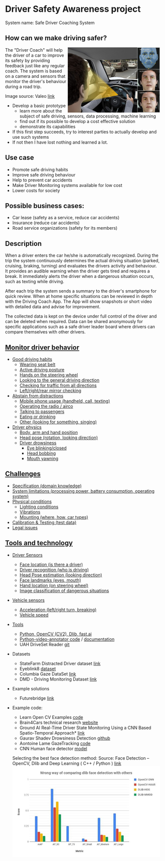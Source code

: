 # Driver Safety Awareness project

System name: Safe Driver Coaching System

## How can we make driving safer? 
<img align="right" width="300" src="https://github.com/Tauvic/DriverAwareness/blob/master/doc/driver-monitoring.jpg">
The "Driver Coach" will help the driver of a car to improve its safety by providing feedback just like any regular coach. 
The system is based on a camera and sensors that monitor the driver's behaviour during a road trip.

Image source: Valeo [link](https://www.valeo.com/en/driver-monitoring/)

* Develop a basic prototype
    * learn more about the subject of safe driving, sensors, data processing, machine learning
    * find out if its possible to develop a cost effective solution
    * demonstrate its capabilities
* If this first step succeeds, try to interest parties to actually develop and use such systems
* If not then I have lost nothing and learned a lot.

## Use case
* Promote safe driving habits
* Improve safe driving behaviour
* Help to prevent car accidents
* Make Driver Monitoring systems available for low cost
* Lower costs for society

## Possible business cases:
* Car lease (safety as a service, reduce car accidents)
* Insurance (reduce car accidents)
* Road service organizations (safety for its members)

## Description

When a driver enters the car he/she is automatically recognized.
During the trip the system continuously determines the actual driving situation (parked, cruising, braking, turning) and evaluates the drivers activity and behaviour.
It provides an audible warning when the driver gets tired and requires a break.
It immediately alerts the driver when a dangerous situation occurs, such as texting while driving. 

After each trip the system sends a summary to the driver's smartphone for quick review. When at home specific situations can be reviewed in depth with the Driving Coach App. The App will show snapshots or short video with detailed data and advise for improvement.

The collected data is kept on the device under full control of the driver and can be deleted when required. Data can be shared anonymously for specific applications such as a safe driver leader board  where drivers can compare themselves with other drivers.

<a href="https://www.youtube.com/watch?v=lIt8yz-bxBI">

## Monitor driver behavior

  * Good driving habits
    * Wearing seat belt
    * Active driving posture
    * Hands on the steering wheel
    * Looking to the general driving direction
    * Checking for traffic from all directions
    * Left/right/rear mirror checking
   * Abstain from distractions
     * Mobile phone usage (handheld, call, texting)
     * Operating the radio / airco
     * Talking to passengers
     * Eating or drinking
     * Other (looking for something, singing)
   * Driver physics
     * Body, arm and hand position
     * Head pose (rotation, looking direction)
     * Driver drowsiness
       * Eye blinking/closed
       * Head bobbing
       * Mouth yawning
  
  
 ## Challenges
 
 * Specification (domain knowledge)
 * System limitations (processing power, battery consumption, operating system)
 * Physical conditions
    * Lighting conditions
    * Vibrations
    * Mounting (where, how, car types)
 * Calibration & Testing (test data)
 * Legal issues
 
 
## Tools and technology
 
 * Driver Sensors
    * Face location (is there a driver)
    * Driver recognition (who is driving)
    * Head Pose estimation (looking direction)
    * Face landmarks (eyes, mouth)
    * Hand location (on steering wheel)
    * Image classification of dangerous situations
 * Vehicle sensors
    * Acceleration (left/right turn, breaking)
    * Vehicle speed
 * Tools
    * Python, OpenCV (CV2), Dlib, fast.ai
    * Python-video-annotator [code](https://github.com/chan0park/video-annotation-tool) / [documentation](https://pythonvideoannotator.readthedocs.io/en/master/index.html)
    * UAH DriveSet Reader [git](https://github.com/Tauvic/uah_driveset_reader)
 * Datasets
    * StateFarm Distracted Driver dataset [link](https://www.kaggle.com/c/state-farm-distracted-driver-detection)
    * Eyeblink8 [dataset](https://www.blinkingmatters.com/research)
    * Columbia Gaze DataSet [link](https://www.cs.columbia.edu/CAVE/databases/columbia_gaze/)
    * DMD - Driving Monitoring Dataset [link](https://dmd.vicomtech.org/)
 * Example solutions
   * Futurebridge [link](https://www.futurebridge.com/blog/driver-monitoring-from-essential-safety-to-passenger-wellness/)
 * Example code:
    * Learn Open CV Examples [code](https://github.com/spmallick/dlib)
    * Brain4Cars technical research [website](http://brain4cars.com/)
    * Ground AI Real-Time Driver State Monitoring
                Using a CNN Based Spatio-Temporal Approach*
[link](https://www.groundai.com/project/real-time-driver-state-monitoring-using-a-cnn-based-spatio-temporal-approach/1)
    * Gaurav Shadev Drowsiness Detection [github](https://github.com/Gauravsahadev/Drowsiness-detection-and-alert-system-DDAS-)
    * Aontoine Lame GazeTracking [code](https://github.com/antoinelame/GazeTracking)
    * CNN Human face detector [model](http://arunponnusamy.com/files/mmod_human_face_detector.dat)
    
    Selecting the best face detection method:
    Source: Face Detection – OpenCV, Dlib and Deep Learning ( C++ / Python ) [link](https://www.learnopencv.com/face-detection-opencv-dlib-and-deep-learning-c-python/)
    ![face-detection](doc/face-detection-comparison.jpg)